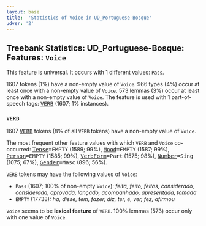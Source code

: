 ```yaml
---
layout: base
title:  'Statistics of Voice in UD_Portuguese-Bosque'
udver: '2'
---
```


## Treebank Statistics: UD_Portuguese-Bosque: Features: `Voice`

This feature is universal.
It occurs with 1 different values: `Pass`.

1607 tokens (1%) have a non-empty value of `Voice`.
966 types (4%) occur at least once with a non-empty value of `Voice`.
573 lemmas (3%) occur at least once with a non-empty value of `Voice`.
The feature is used with 1 part-of-speech tags: <tt><a href="pt_bosque-pos-VERB.html">VERB</a></tt> (1607; 1% instances).

### `VERB`

1607 <tt><a href="pt_bosque-pos-VERB.html">VERB</a></tt> tokens (8% of all `VERB` tokens) have a non-empty value of `Voice`.

The most frequent other feature values with which `VERB` and `Voice` co-occurred: <tt><a href="pt_bosque-feat-Tense.html">Tense</a></tt><tt>=EMPTY</tt> (1589; 99%), <tt><a href="pt_bosque-feat-Mood.html">Mood</a></tt><tt>=EMPTY</tt> (1587; 99%), <tt><a href="pt_bosque-feat-Person.html">Person</a></tt><tt>=EMPTY</tt> (1585; 99%), <tt><a href="pt_bosque-feat-VerbForm.html">VerbForm</a></tt><tt>=Part</tt> (1575; 98%), <tt><a href="pt_bosque-feat-Number.html">Number</a></tt><tt>=Sing</tt> (1075; 67%), <tt><a href="pt_bosque-feat-Gender.html">Gender</a></tt><tt>=Masc</tt> (896; 56%).

`VERB` tokens may have the following values of `Voice`:

* `Pass` (1607; 100% of non-empty `Voice`): <em>feita, feito, feitas, considerado, considerada, aprovada, lançado, acompanhado, apresentada, tomada</em>
* `EMPTY` (17738): <em>há, disse, tem, fazer, diz, ter, é, ver, fez, afirmou</em>

`Voice` seems to be **lexical feature** of `VERB`. 100% lemmas (573) occur only with one value of `Voice`.

